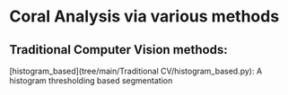# Coral Analysis via various methods
## Traditional Computer Vision methods:
[histogram_based](tree/main/Traditional CV/histogram_based.py): A histogram thresholding based segmentation
